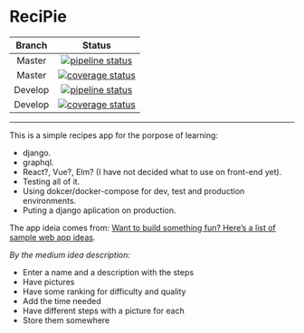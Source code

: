 # ReciPie

| Branch       | Status         |
|:------------:|:--------------:|
| Master       | [![pipeline status](https://gitlab.com/recipie/recipie-back/badges/master/pipeline.svg)](https://gitlab.com/recipie/recipie-back) |
| Master       | [![coverage status](https://gitlab.com/recipie/recipie-back/badges/master/coverage.svg)](https://gitlab.com/recipie/recipie-back) |
| Develop      | [![pipeline status](https://gitlab.com/recipie/recipie-back/badges/develop/pipeline.svg)](https://gitlab.com/recipie/recipie-back) |
| Develop      | [![coverage status](https://gitlab.com/recipie/recipie-back/badges/develop/coverage.svg)](https://gitlab.com/recipie/recipie-back) |

---

This is a simple recipes app for the porpose of learning:
* django.
* graphql.
* React?, Vue?, Elm? (I have not decided what to use on front-end yet).
* Testing all of it.
* Using dokcer/docker-compose for dev, test and production environments.
* Puting a django aplication on production.

The app ideia comes from: [Want to build something fun? Here’s a list of sample web app ideas](https://medium.freecodecamp.org/want-to-build-something-fun-heres-a-list-of-sample-web-app-ideas-b991bce0ed9a).

*By the medium idea description:*
* Enter a name and a description with the steps
* Have pictures
* Have some ranking for difficulty and quality
* Add the time needed
* Have different steps with a picture for each
* Store them somewhere
